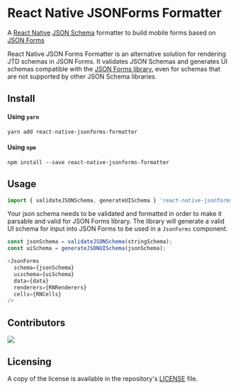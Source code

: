 # React Native JSONForms Formatter

A [React Native](https://reactnative.dev/) [JSON Schema](https://json-schema.org/) formatter to build mobile forms based on [JSON Forms](https://jsonforms.io/)

React Native JSON Forms Formatter is an alternative solution for rendering JTD schemas in JSON Forms. It validates JSON Schemas and generates UI schemas compatible with the [JSON Forms library](https://github.com/eclipsesource/jsonforms), even for schemas that are not supported by other JSON Schema libraries.

## Install

#### Using `yarn`

```
yarn add react-native-jsonforms-formatter
```

#### Using `npm`

```
npm install --save react-native-jsonforms-formatter
```

## Usage

```javascript
import { validateJSONSchema, generateUISchema } 'react-native-jsonforms-formatter';
```

Your json schema needs to be validated and formatted in order to make it parsable and valid for JSON Forms library. The library will generate a valid UI schema for input into JSON Forms to be used in a `JsonForms` component.

```javascript
const jsonSchema = validateJSONSchema(stringSchema);
const uiSchema = generateJSONUISchema(jsonSchema);

<JsonForms
  schema={jsonSchema}
  uischema={uiSchema}
  data={data}
  renderers={RNRenderers}
  cells={RNCells}
/>
```

## Contributors
<a href="https://github.com/PADAS/react-native-jsonforms-formatter/graphs/contributors">
  <img src="https://contributors-img.web.app/image?repo=PADAS/react-native-jsonforms-formatter" />
</a>

## Licensing
A copy of the license is available in the repository's [LICENSE](LICENSE) file.
